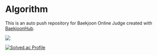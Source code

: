 # Algorithm
This is an auto push repository for Baekjoon Online Judge created with [BaekjoonHub](https://github.com/BaekjoonHub/BaekjoonHub).

![](./profile-3d-contrib/profile-green-animate.svg)

[![Solved.ac Profile](http://mazassumnida.wtf/api/v2/generate_badge?boj=cholyounhyeong)](https://solved.ac/cholyounhyeong/)
